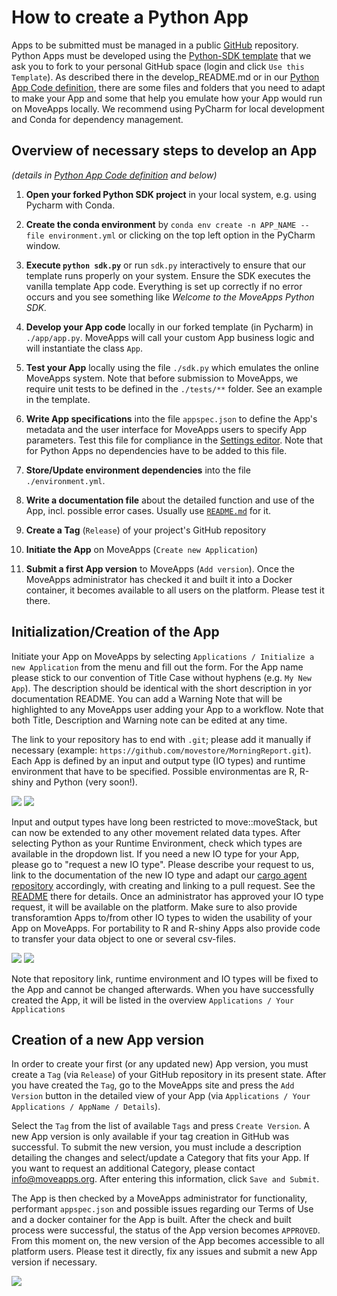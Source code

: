 # How to create a Python App

Apps to be submitted must be managed in a public [GitHub](https://github.com) repository. Python Apps must be developed using the [Python-SDK template](https://github.com/movestore/python-sdk) that we ask you to fork to your personal GitHub space (login and click `Use this Template`). As described there in the develop_README.md or in our [Python App Code definition](python-sdk.md), there are some files and folders that you need to adapt to make your App and some that help you emulate how your App would run on MoveApps locally. We recommend using PyCharm for local development and Conda for dependency management.


## Overview of necessary steps to develop an App
*(details in [Python App Code definition](python-sdk.md) and below)*

1. **Open your forked Python SDK project** in your local system, e.g. using Pycharm with Conda.

2. **Create the conda environment** by `conda env create -n APP_NAME --file environment.yml` or clicking on the top left option in the PyCharm window.

3. **Execute `python sdk.py`** or run `sdk.py` interactively to ensure that our template runs properly on your system. Ensure the SDK executes the vanilla template App code. Everything is set up correctly if no error occurs and you see something like _Welcome to the MoveApps Python SDK._

4. **Develop your App code** locally in our forked template (in Pycharm) in `./app/app.py`. MoveApps will call your custom App business logic and will instantiate the class `App`.

5. **Test your App** locally using the file `./sdk.py` which emulates the online MoveApps system. Note that before submission to MoveApps, we require unit tests to be defined in the `./tests/**` folder. See an example in the template.

3. **Write App specifications** into the file `appspec.json` to define the App's metadata and the user interface for MoveApps users to specify App parameters. Test this file for compliance in the [Settings editor](https://www.moveapps.org/apps/settingseditor ':ignore'). Note that for Python Apps no dependencies have to be added to this file.

3. **Store/Update environment dependencies** into the file `./environment.yml`.

4. **Write a documentation file** about the detailed function and use of the App, incl. possible error cases. Usually use [`README.md`](README_file_description.md) for it.

6. **Create a Tag** (`Release`) of your project's GitHub repository

7. **Initiate the App** on MoveApps (`Create new Application`)

8. **Submit a first App version** to MoveApps (`Add version`). Once the MoveApps administrator has checked it and built it into a Docker container, it becomes available to all users on the platform. Please test it there.


## Initialization/Creation of the App

Initiate your App on MoveApps by selecting `Applications / Initialize a new Application` from the menu and fill out the form. For the App name please stick to our convention of Title Case without hyphens (e.g. `My New App`). The description should be identical with the short description in yor documentation README. You can add a Warning Note that will be highlighted to any MoveApps user adding your App to a workflow. Note that both Title, Description and Warning note can be edited at any time.

The link to your repository has to end with `.git`; please add it manually if necessary (example: `https://github.com/movestore/MorningReport.git`). 
Each App is defined by an input and output type (IO types) and runtime environment that have to be specified. Possible environmentas are R, R-shiny and Python (very soon!). 

![](../files/initializeApp.png)
![](../files/InitApp_IOtype.png)

Input and output types have long been restricted to move::moveStack, but can now be extended to any other movement related data types. After selecting Python as your Runtime Environment, check which types are available in the dropdown list. If you need a new IO type for your App, please go to "request a new IO type". Please describe your request to us, link to the documentation of the new IO type and adapt our [cargo agent repository](https://github.com/movestore/cargo-agent-python) accordingly, with creating and linking to a pull request. See the [README](https://github.com/movestore/cargo-agent-python#readme) there for details. Once an administrator has approved your IO type request, it will be available on the platform. Make sure to also provide transforamtion Apps to/from other IO types to widen the usability of your App on MoveApps. For portability to R and R-shiny Apps also provide code to transfer your data object to one or several csv-files.

![](../files/ReqNewIOtype.png)
![](../files/ReqNewIOtype2.png)

Note that repository link, runtime environment and IO types will be fixed to the App and cannot be changed afterwards. When you have successfully created the App, it will be listed in the overview `Applications / Your Applications`


## Creation of a new App version
In order to create your first (or any updated new) App version, you must create a `Tag` (via `Release`) of your GitHub repository in its present state. After you have created the `Tag`, go to the MoveApps site and press the `Add Version` button in the detailed view of your App (via `Applications / Your Applications / AppName / Details`).

Select the `Tag` from the list of available `Tags` and press `Create Version`. A new App version is only available if your tag creation in GitHub was successful. To submit the new version, you must include a description detailing the changes and select/update a Category that fits your App. If you want to request an additional Category, please contact info@moveapps.org. After entering this information, click `Save and Submit`.

The App is then checked by a MoveApps administrator for functionality, performant `appspec.json` and possible issues regarding our Terms of Use and a docker container for the App is built. After the check and built process were successful, the status of the App version becomes `APPROVED`. From this moment on, the new version of the App becomes accessible to all platform users. Please test it directly, fix any issues and submit a new App version if necessary.

![](../files/Appdevel_createNewAppVersion.png)
